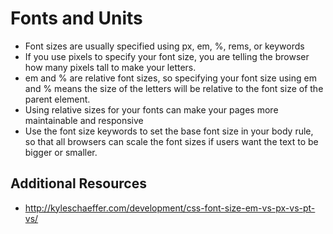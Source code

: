 # Fonts and Units

- Font sizes are usually specified using px, em, %, rems, or keywords
- If you use pixels to specify your font size, you are telling the browser how
  many pixels tall to make your letters.
- em and % are relative font sizes, so specifying your font size using em and %
  means the size of the letters will be relative to the font size of the parent
  element.
- Using relative sizes for your fonts can make your pages more maintainable and
  responsive
- Use the font size keywords to set the base font size in your body rule, so
  that all browsers can scale the font sizes if users want the text to be bigger
  or smaller.

## Additional Resources
- http://kyleschaeffer.com/development/css-font-size-em-vs-px-vs-pt-vs/
